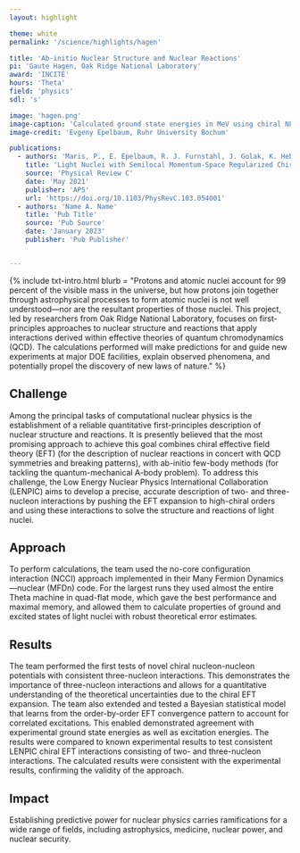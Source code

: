 ```yaml
---
layout: highlight

theme: white
permalink: '/science/highlights/hagen'

title: 'Ab-initio Nuclear Structure and Nuclear Reactions'
pi: 'Gaute Hagen, Oak Ridge National Laboratory'
award: 'INCITE'
hours: 'Theta'
field: 'physics'
sdl: 's'

image: 'hagen.png' 
image-caption: 'Calculated ground state energies in MeV using chiral NLO and N2LO interactions (blue and green symbols) in comparison with experimental values (red levels).'
image-credit: 'Evgeny Epelbaum, Ruhr University Bochum'

publications:
  - authors: 'Maris, P., E. Epelbaum, R. J. Furnstahl, J. Golak, K. Hebeler, T. Hüther, H. Kamada, H. Krebs, U.-G. Meißner, J. A. Melendez, A. Nogga, P. Reinert, R. Roth, R. Skibiński, V. Soloviov, K. Topolnicki, J. P. Vary, Y. Volkotrub, H. Witała, and T. Wolfgruber'
    title: 'Light Nuclei with Semilocal Momentum-Space Regularized Chiral Interactions up to Third Order'
    source: 'Physical Review C'
    date: 'May 2021'
    publisher: 'APS'
    url: 'https://doi.org/10.1103/PhysRevC.103.054001'
  - authors: 'Name A. Name'
    title: 'Pub Title'
    source: 'Pub Source'
    date: 'January 2023'
    publisher: 'Pub Publisher'


---
```





{% include txt-intro.html 
    blurb = "Protons and atomic nuclei account for 99 percent of the visible mass in the universe, but how protons join together through astrophysical processes to form atomic nuclei is not well understood—nor are the resultant properties of those nuclei. This project, led by researchers from Oak Ridge National Laboratory, focuses on first-principles approaches to nuclear structure and reactions that apply interactions derived within effective theories of quantum chromodynamics (QCD). The calculations performed will make predictions for and guide new experiments at major DOE facilities, explain observed phenomena, and potentially propel the discovery of new laws of nature."
%}



## Challenge

Among the principal tasks of computational nuclear physics is the establishment of a reliable quantitative first-principles description of nuclear structure and reactions. It is presently believed that the most promising approach to achieve this goal combines chiral effective field theory (EFT) (for the description of nuclear reactions in concert with QCD symmetries and breaking patterns), with ab-initio few-body methods (for tackling the quantum-mechanical A-body problem). To address this challenge, the Low Energy Nuclear Physics International Collaboration (LENPIC) aims to develop a precise, accurate description of two- and three-nucleon interactions by pushing the EFT expansion to high-chiral orders and using these interactions to solve the structure and reactions of light nuclei.



## Approach

To perform calculations, the team used the no-core configuration interaction (NCCI) approach implemented in their Many Fermion Dynamics—nuclear (MFDn) code. For the largest runs they used almost the entire Theta machine in quad-flat mode, which gave the best performance and maximal memory, and allowed them to calculate properties of ground and excited states of light nuclei with robust theoretical error estimates.



## Results

The team performed the first tests of novel chiral nucleon-nucleon potentials with consistent three-nucleon interactions. This demonstrates the importance of three-nucleon interactions and allows for a quantitative understanding of the theoretical uncertainties due to the chiral EFT expansion. The team also extended and tested a Bayesian statistical model that learns from the order-by-order EFT convergence pattern to account for correlated excitations. This enabled demonstrated agreement with experimental ground state energies as well as excitation energies. The results were compared to known experimental results to test consistent LENPIC chiral EFT interactions consisting of two- and three-nucleon interactions. The calculated results were consistent with the experimental results, confirming the validity of the approach.



## Impact

Establishing predictive power for nuclear physics carries ramifications for a wide range of fields, including astrophysics, medicine, nuclear power, and nuclear security.
